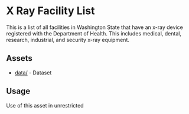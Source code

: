 # X Ray Facility List
This is a list of all facilities in Washington State that have an x-ray device registered with the Department of Health. This includes medical, dental, research, industrial, and security x-ray equipment.

## Assets
* [data/](data/) - Dataset 

## Usage
Use of this asset in unrestricted
